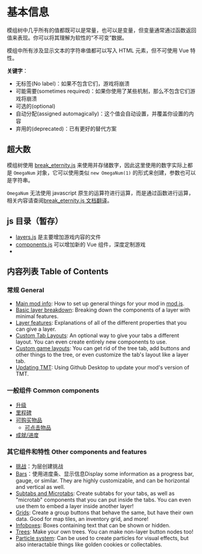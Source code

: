 # 基本信息
模组树中几乎所有的值都既可以是常量，也可以是变量，但变量通常通过函数返回值来表现。你可以将其理解为软性的“不可变”数据。

模组中所有涉及显示文本的字符串值都可以写入 HTML 元素，但不可使用 Vue 特性。

**关键字**：
* 无标签(No label)：如果不包含它们，游戏将崩溃
* 可能需要(sometimes required)：如果你使用了某些机制，那么不包含它们游戏将崩溃
* 可选的(optional)
* 自动分配(assigned automagically)：这个值会自动设置，并覆盖你设置的内容
* 弃用的(deprecated)：已有更好的替代方案

## 超大数
模组树使用 [break\_eternity.js](https://github.com/Patashu/break_eternity.js) 来使用并存储数字，因此这里使用的数字实际上都是 `OmegaNum` 对象，它可以使用类似 `new OmegaNum(1)` 的形式来创建，参数也可以是字符串。

`OmegaNum` 无法使用 javascript 原生的运算符进行运算，而是通过函数进行运算，相关内容请查阅[break\_eternity.js 文档翻译](/docs/omegaNum.md)。


## js 目录（暂存）
* [layers.js](/js/layers.js) 是主要增加游戏内容的文件
* [components.js](/js/components.js) 可以增加新的 Vue 组件，深度定制游戏
* 

## 内容列表 Table of Contents
### 常规 General

- [Main mod info](main-mod-info.md): How to set up general things for your mod in [mod.js](/js/mod.js).
- [Basic layer breakdown](basic-layer-breakdown.md): Breaking down the components of a layer with minimal features.
- [Layer features](layer-features.md): Explanations of all of the different properties that you can give a layer.
- [Custom Tab Layouts](custom-tab-layouts.md): An optional way to give your tabs a different layout. You can even create entirely new components to use.
- [Custom game layouts](trees-and-tree-customization.md): You can get rid of the tree tab, add buttons and other things to the tree,
    or even customize the tab's layout like a layer tab.
- [Updating TMT](tutorials/updating-tmt.md): Using Github Desktop to update your mod's version of TMT.

### 一般组件 Common components

- [升级](upgrades.md)
- [里程碑](milestones.md)
- [可购买物品](buyables.md)
    + [可点击物品](clickables.md)
- [成就/进度](achievements.md)

### 其它组件和特性 Other components and features

- [挑战](/docs/其他组件和特性/challenges.md)：为层创建挑战
- [Bars](bars.md)：使用进度条、显示信息Display some information as a progress bar, gauge, or similar. They are highly customizable, and can be horizontal and vertical as well.
- [Subtabs and Microtabs](subtabs-and-microtabs.md): Create subtabs for your tabs, as well as "microtab" components that you can put inside the tabs.
                        You can even use them to embed a layer inside another layer!
- [Grids](grids.md): Create a group buttons that behave the same, but have their own data. Good for map tiles, an inventory grid, and more!
- [Infoboxes](infoboxes.md): Boxes containing text that can be shown or hidden.
- [Trees](trees-and-tree-customization.md): Make your own trees. You can make non-layer button nodes too!
- [Particle system](particles.md): Can be used to create particles for visual effects, but also interactable things like golden cookies or collectables.

